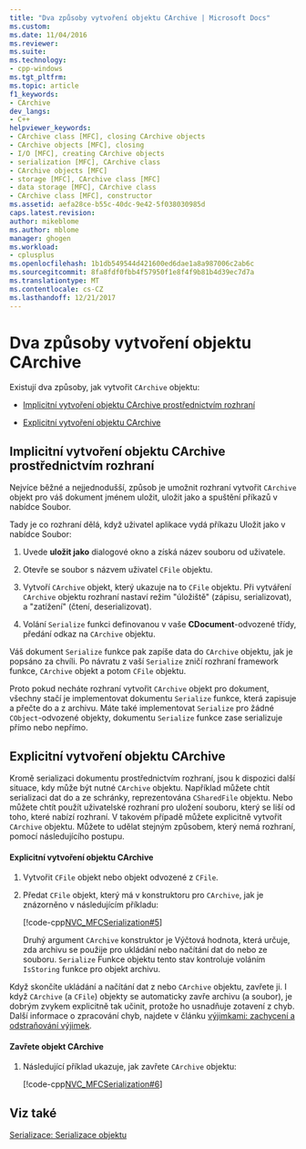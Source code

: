 ```yaml
---
title: "Dva způsoby vytvoření objektu CArchive | Microsoft Docs"
ms.custom: 
ms.date: 11/04/2016
ms.reviewer: 
ms.suite: 
ms.technology:
- cpp-windows
ms.tgt_pltfrm: 
ms.topic: article
f1_keywords:
- CArchive
dev_langs:
- C++
helpviewer_keywords:
- CArchive class [MFC], closing CArchive objects
- CArchive objects [MFC], closing
- I/O [MFC], creating CArchive objects
- serialization [MFC], CArchive class
- CArchive objects [MFC]
- storage [MFC], CArchive class [MFC]
- data storage [MFC], CArchive class
- CArchive class [MFC], constructor
ms.assetid: aefa28ce-b55c-40dc-9e42-5f038030985d
caps.latest.revision: 
author: mikeblome
ms.author: mblome
manager: ghogen
ms.workload:
- cplusplus
ms.openlocfilehash: 1b1db549544d421600ed6dae1a8a987006c2ab6c
ms.sourcegitcommit: 8fa8fdf0fbb4f57950f1e8f4f9b81b4d39ec7d7a
ms.translationtype: MT
ms.contentlocale: cs-CZ
ms.lasthandoff: 12/21/2017
---
```

# <a name="two-ways-to-create-a-carchive-object"></a>Dva způsoby vytvoření objektu CArchive
Existují dva způsoby, jak vytvořit `CArchive` objektu:  
  
-   [Implicitní vytvoření objektu CArchive prostřednictvím rozhraní](#_core_implicit_creation_of_a_carchive_object_via_the_framework)  
  
-   [Explicitní vytvoření objektu CArchive](#_core_explicit_creation_of_a_carchive_object)  
  
##  <a name="_core_implicit_creation_of_a_carchive_object_via_the_framework"></a>Implicitní vytvoření objektu CArchive prostřednictvím rozhraní  
 Nejvíce běžné a nejjednodušší, způsob je umožnit rozhraní vytvořit `CArchive` objekt pro váš dokument jménem uložit, uložit jako a spuštění příkazů v nabídce Soubor.  
  
 Tady je co rozhraní dělá, když uživatel aplikace vydá příkazu Uložit jako v nabídce Soubor:  
  
1.  Uvede **uložit jako** dialogové okno a získá název souboru od uživatele.  
  
2.  Otevře se soubor s názvem uživatel `CFile` objektu.  
  
3.  Vytvoří `CArchive` objekt, který ukazuje na to `CFile` objektu. Při vytváření `CArchive` objektu rozhraní nastaví režim "úložiště" (zápisu, serializovat), a "zatížení" (čtení, deserializovat).  
  
4.  Volání `Serialize` funkci definovanou v vaše **CDocument**-odvozené třídy, předání odkaz na `CArchive` objektu.  
  
 Váš dokument `Serialize` funkce pak zapíše data do `CArchive` objektu, jak je popsáno za chvíli. Po návratu z vaší `Serialize` zničí rozhraní framework funkce, `CArchive` objekt a potom `CFile` objektu.  
  
 Proto pokud necháte rozhraní vytvořit `CArchive` objekt pro dokument, všechny stačí je implementovat dokumentu `Serialize` funkce, která zapisuje a přečte do a z archivu. Máte také implementovat `Serialize` pro žádné `CObject`-odvozené objekty, dokumentu `Serialize` funkce zase serializuje přímo nebo nepřímo.  
  
##  <a name="_core_explicit_creation_of_a_carchive_object"></a>Explicitní vytvoření objektu CArchive  
 Kromě serializaci dokumentu prostřednictvím rozhraní, jsou k dispozici další situace, kdy může být nutné `CArchive` objektu. Například můžete chtít serializaci dat do a ze schránky, reprezentována `CSharedFile` objektu. Nebo můžete chtít použít uživatelské rozhraní pro uložení souboru, který se liší od toho, které nabízí rozhraní. V takovém případě můžete explicitně vytvořit `CArchive` objektu. Můžete to udělat stejným způsobem, který nemá rozhraní, pomocí následujícího postupu.  
  
#### <a name="to-explicitly-create-a-carchive-object"></a>Explicitní vytvoření objektu CArchive  
  
1.  Vytvořit `CFile` objekt nebo objekt odvozené z `CFile`.  
  
2.  Předat `CFile` objekt, který má v konstruktoru pro `CArchive`, jak je znázorněno v následujícím příkladu:  
  
     [!code-cpp[NVC_MFCSerialization#5](../mfc/codesnippet/cpp/two-ways-to-create-a-carchive-object_1.cpp)]  
  
     Druhý argument `CArchive` konstruktor je Výčtová hodnota, která určuje, zda archivu se použije pro ukládání nebo načítání dat do nebo ze souboru. `Serialize` Funkce objektu tento stav kontroluje voláním `IsStoring` funkce pro objekt archivu.  
  
 Když skončíte ukládání a načítání dat z nebo `CArchive` objektu, zavřete ji. I když `CArchive` (a `CFile`) objekty se automaticky zavře archivu (a soubor), je dobrým zvykem explicitně tak učinit, protože ho usnadňuje zotavení z chyb. Další informace o zpracování chyb, najdete v článku [výjimkami: zachycení a odstraňování výjimek](../mfc/exceptions-catching-and-deleting-exceptions.md).  
  
#### <a name="to-close-the-carchive-object"></a>Zavřete objekt CArchive  
  
1.  Následující příklad ukazuje, jak zavřete `CArchive` objektu:  
  
     [!code-cpp[NVC_MFCSerialization#6](../mfc/codesnippet/cpp/two-ways-to-create-a-carchive-object_2.cpp)]  
  
## <a name="see-also"></a>Viz také  
 [Serializace: Serializace objektu](../mfc/serialization-serializing-an-object.md)

